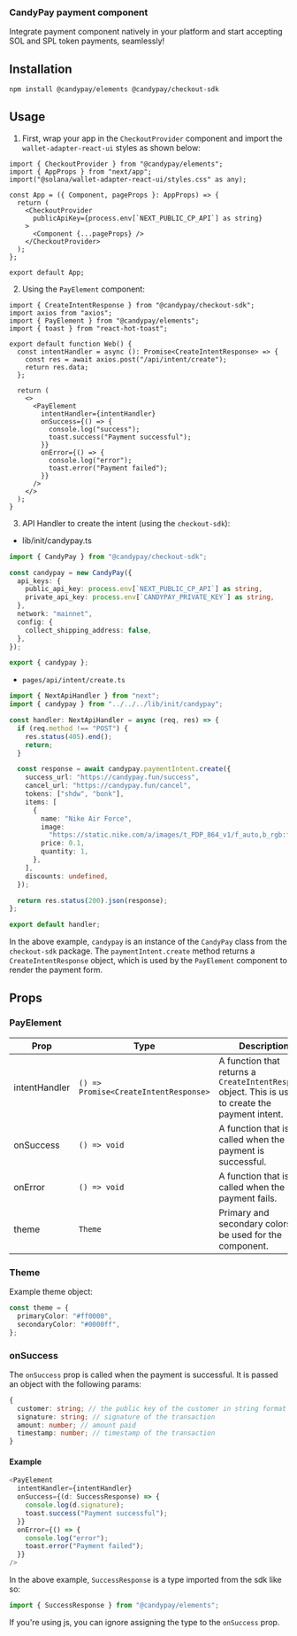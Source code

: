 ### CandyPay payment component

Integrate payment component natively in your platform and start accepting SOL and SPL token payments, seamlessly!

## Installation

```bash
npm install @candypay/elements @candypay/checkout-sdk
```

## Usage

1. First, wrap your app in the `CheckoutProvider` component and import the `wallet-adapter-react-ui` styles as shown below:

```tsx
import { CheckoutProvider } from "@candypay/elements";
import { AppProps } from "next/app";
import("@solana/wallet-adapter-react-ui/styles.css" as any);

const App = ({ Component, pageProps }: AppProps) => {
  return (
    <CheckoutProvider
      publicApiKey={process.env[`NEXT_PUBLIC_CP_API`] as string}
    >
      <Component {...pageProps} />
    </CheckoutProvider>
  );
};

export default App;
```

2. Using the `PayElement` component:

```tsx
import { CreateIntentResponse } from "@candypay/checkout-sdk";
import axios from "axios";
import { PayElement } from "@candypay/elements";
import { toast } from "react-hot-toast";

export default function Web() {
  const intentHandler = async (): Promise<CreateIntentResponse> => {
    const res = await axios.post("/api/intent/create");
    return res.data;
  };

  return (
    <>
      <PayElement
        intentHandler={intentHandler}
        onSuccess={() => {
          console.log("success");
          toast.success("Payment successful");
        }}
        onError={() => {
          console.log("error");
          toast.error("Payment failed");
        }}
      />
    </>
  );
}
```

3. API Handler to create the intent (using the `checkout-sdk`):

- lib/init/candypay.ts

```ts
import { CandyPay } from "@candypay/checkout-sdk";

const candypay = new CandyPay({
  api_keys: {
    public_api_key: process.env[`NEXT_PUBLIC_CP_API`] as string,
    private_api_key: process.env[`CANDYPAY_PRIVATE_KEY`] as string,
  },
  network: "mainnet",
  config: {
    collect_shipping_address: false,
  },
});

export { candypay };
```

- `pages/api/intent/create.ts`

```ts
import { NextApiHandler } from "next";
import { candypay } from "../../../lib/init/candypay";

const handler: NextApiHandler = async (req, res) => {
  if (req.method !== "POST") {
    res.status(405).end();
    return;
  }

  const response = await candypay.paymentIntent.create({
    success_url: "https://candypay.fun/success",
    cancel_url: "https://candypay.fun/cancel",
    tokens: ["shdw", "bonk"],
    items: [
      {
        name: "Nike Air Force",
        image:
          "https://static.nike.com/a/images/t_PDP_864_v1/f_auto,b_rgb:f5f5f5/b7d9211c-26e7-431a-ac24-b0540fb3c00f/air-force-1-07-shoes-WrLlWX.png",
        price: 0.1,
        quantity: 1,
      },
    ],
    discounts: undefined,
  });

  return res.status(200).json(response);
};

export default handler;
```

In the above example, `candypay` is an instance of the `CandyPay` class from the `checkout-sdk` package. The `paymentIntent.create` method returns a `CreateIntentResponse` object, which is used by the `PayElement` component to render the payment form.

## Props

### PayElement

| Prop          | Type                                  | Description                                                                                         |
| ------------- | ------------------------------------- | --------------------------------------------------------------------------------------------------- |
| intentHandler | `() => Promise<CreateIntentResponse>` | A function that returns a `CreateIntentResponse` object. This is used to create the payment intent. |
| onSuccess     | `() => void`                          | A function that is called when the payment is successful.                                           |
| onError       | `() => void`                          | A function that is called when the payment fails.                                                   |
| theme         | `Theme`                               | Primary and secondary colors to be used for the component.                                          |

### Theme

Example theme object:

```ts
const theme = {
  primaryColor: "#ff0000",
  secondaryColor: "#0000ff",
};
```

### onSuccess

The `onSuccess` prop is called when the payment is successful. It is passed an object with the following params:

```ts
{
  customer: string; // the public key of the customer in string format
  signature: string; // signature of the transaction
  amount: number; // amount paid
  timestamp: number; // timestamp of the transaction
}
```

#### Example

```ts
<PayElement
  intentHandler={intentHandler}
  onSuccess={(d: SuccessResponse) => {
    console.log(d.signature);
    toast.success("Payment successful");
  }}
  onError={() => {
    console.log("error");
    toast.error("Payment failed");
  }}
/>
```

In the above example, `SuccessResponse` is a type imported from the sdk like so:

```ts
import { SuccessResponse } from "@candypay/elements";
```

If you're using js, you can ignore assigning the type to the `onSuccess` prop.
